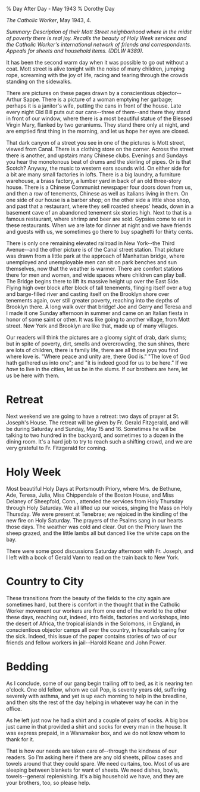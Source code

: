 % Day After Day - May 1943
% Dorothy Day

*The Catholic Worker*, May 1943, 4.

*Summary: Description of their Mott Street neighborhood where in the
midst of poverty there is real joy. Recalls the beauty of Holy Week
services and the Catholic Worker's international network of friends and
correspondents. Appeals for sheets and household items. (DDLW \#389).*

It has been the second warm day when it was possible to go out without a
coat. Mott street is alive tonight with the noise of many children,
jumping rope, screaming with the joy of life, racing and tearing through
the crowds standing on the sidewalks.

There are pictures on these pages drawn by a conscientious
objector--Arthur Sappe. There is a picture of a woman emptying her
garbage; perhaps it is a janitor's wife, putting the cans in front of
the house. Late every night Old Bill puts out our cans--three of
them--and there they stand in front of our window, where there is a most
beautiful statue of the Blessed Virgin Mary, flanked by two geraniums.
They stand there only at night, and are emptied first thing in the
morning, and let us hope her eyes are closed.

That dark canyon of a street you see in one of the pictures is Mott
street, viewed from Canal. There is a clothing store on the corner.
Across the street there is another, and upstairs many Chinese clubs.
Evenings and Sundays you hear the monotonous beat of drums and the
skirling of pipes. Or is that Scotch? Anyway, the music to western ears
sounds wild. On either side for a bit are many small factories in lofts.
There is a big laundry, a furniture warehouse, a brass factory, a lumber
yard in back of an old three-story house. There is a Chinese Communist
newspaper four doors down from us, and then a row of tenements, Chinese
as well as Italians living in them. On one side of our house is a barber
shop; on the other side a little shoe shop, and past that a restaurant,
where they sell roasted sheeps' heads, down in a basement cave of an
abandoned tenement six stories high. Next to that is a famous
restaurant, where shrimp and beer are sold. Gypsies come to eat in these
restaurants. When we are late for dinner at night and we have friends
and guests with us, we sometimes go there to buy spaghetti for thirty
cents.

There is only one remaining elevated railroad in New York--the Third
Avenue--and the other picture is of the Canal street station. That
picture was drawn from a little park at the approach of Manhattan
bridge, where unemployed and unemployable men can sit on park benches
and sun themselves, now that the weather is warmer. There are comfort
stations there for men and women, and wide spaces where children can
play ball. The Bridge begins there to lift its massive height up over
the East Side. Flying high over block after block of tall tenements,
flinging itself over a tug and barge-filled river and casting itself on
the Brooklyn shore over tenements again, over still greater poverty,
reaching into the depths of Brooklyn there. A long walk over that
bridge! Joe and Gerry and Teresa and I made it one Sunday afternoon in
summer and came on an Italian fiesta in honor of some saint or other. It
was like going to another village, from Mott street. New York and
Brooklyn are like that, made up of many villages.

Our readers will think the pictures are a gloomy sight of drab, dark
slums; but in spite of poverty, dirt, smells and overcrowding, the sun
shines, there are lots of children, there is family life, there are all
those joys you find where love is. "Where peace and unity are, there God
is." "The love of God hath gathered us into one"; and "it is indeed good
for us to be here." If we *have* to live in the cities, let us be in the
slums. If our brothers are here, let us be here with them.

Retreat
===

Next weekend we are going to have a retreat: two days of prayer at St.
Joseph's House. The retreat will be given by Fr. Gerald Fitzgerald, and
will be during Saturday and Sunday, May 15 and 16. Sometimes he will be
talking to two hundred in the backyard, and sometimes to a dozen in the
dining room. It's a hard job to try to reach such a shifting crowd, and
we are very grateful to Fr. Fitzgerald for coming.

Holy Week
===

Most beautiful Holy Days at Portsmouth Priory, where Mrs. de Bethune,
Ade, Teresa, Julia, Miss Chippendale of the Boston House, and Miss
Delaney of Sheepfold, Conn., attended the services from Holy Thursday
through Holy Saturday. We all lifted up our voices, singing the Mass on
Holy Thursday. We were present at Tenebrae; we rejoiced in the kindling
of the new fire on Holy Saturday. The prayers of the Psalms sang in our
hearts those days. The weather was cold and clear. Out on the Priory
lawn the sheep grazed, and the little lambs all but danced like the
white caps on the bay.

There were some good discussions Saturday afternoon with Fr. Joseph, and
I left with a book of Gerald Vann to read on the train back to New York.

Country to City
===

These transitions from the beauty of the fields to the city again are
sometimes hard, but there is comfort in the thought that in the Catholic
Worker movement our workers are from one end of the world to the other
these days, reaching out, indeed, into fields, factories and workshops,
into the desert of Africa, the tropical islands in the Solomons, in
England, in conscientious objector camps all over the country, in
hospitals caring for the sick. Indeed, this issue of the paper contains
stories of two of our friends and fellow workers in jail--Harold Keane
and John Power.

Bedding
===

As I conclude, some of our gang begin trailing off to bed, as it is
nearing ten o'clock. One old fellow, whom we call Pop, is seventy years
old, suffering severely with asthma, and yet is up each morning to help
in the breadline, and then sits the rest of the day helping in whatever
way he can in the office.

As he left just now he had a shirt and a couple of pairs of socks. A big
box just came in that provided a shirt and socks for every man in the
house. It was express prepaid, in a Wanamaker box, and we do not know
whom to thank for it.

That is how our needs are taken care of--through the kindness of our
readers. So I'm asking here if there are any old sheets, pillow cases
and towels around that they could spare. We need curtains, too. Most of
us are sleeping between blankets for want of sheets. We need dishes,
bowls, towels--general replenishing. It's a big household we have, and
they are your brothers, too, so please help.
